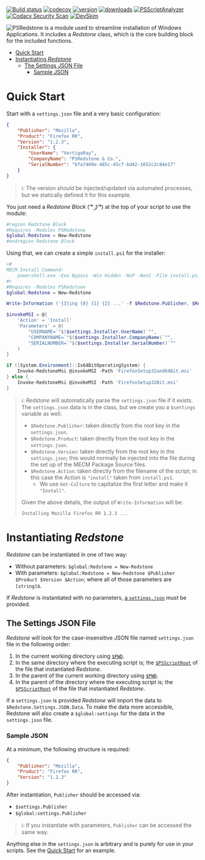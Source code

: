 [![Build status](https://ci.appveyor.com/api/projects/status/a9whj5lwwi4fo9yo/branch/master?svg=true)](https://ci.appveyor.com/project/VertigoRay/psredstone)
[![codecov](https://codecov.io/gh/VertigoRay/PSRedstone/branch/master/graph/badge.svg)](https://codecov.io/gh/VertigoRay/PSRedstone)
[![version](https://img.shields.io/powershellgallery/v/PSRedstone.svg)](https://www.powershellgallery.com/packages/PSRedstone)
[![downloads](https://img.shields.io/powershellgallery/dt/PSRedstone.svg?label=downloads)](https://www.powershellgallery.com/stats/packages/PSRedstone?groupby=Version)
[![PSScriptAnalyzer](https://github.com/VertigoRay/PSRedstone/actions/workflows/powershell.yml/badge.svg)](https://github.com/VertigoRay/PSRedstone/actions/workflows/powershell.yml)
[![Codacy Security Scan](https://github.com/VertigoRay/PSRedstone/actions/workflows/codacy.yml/badge.svg)](https://github.com/VertigoRay/PSRedstone/actions/workflows/codacy.yml)
[![DevSkim](https://github.com/VertigoRay/PSRedstone/actions/workflows/devskim.yml/badge.svg)](https://github.com/VertigoRay/PSRedstone/actions/workflows/devskim.yml)

![PSRedstone](https://t.ly/_jxT) is a module used to streamline installation of Windows Applications.
It includes a *Redstone* class, which is the core building block for the included functions.

- [Quick Start](#quick-start)
- [Instantiating *Redstone*](#instantiating-redstone)
  - [The Settings JSON File](#the-settings-json-file)
    - [Sample JSON](#sample-json)

# Quick Start

Start with a `settings.json` file and a very basic configuration:

```json
{
    "Publisher": "Mozilla",
    "Product": "Firefox RR",
    "Version": "1.2.3",
    "Installer": {
        "UserName": "VertigoRay",
        "CompanyName": "PSRedstone & Co.",
        "SerialNumber": "bfa7409e-485c-45cf-bd42-1652c2c84e17"
    }
}
```

> ℹ: The version *should* be injected/updated via automated processes, but we statically defined it for this example.

You just need a *Redstone Block* ( ͡° ͜ʖ ͡°) at the top of your script to use the module:

```powershell
#region Redstone Block
#Requires -Modules PSRedstone
$global:Redstone = New-Redstone
#endregion Redstone Block
```

Using that, we can create a simple `install.ps1` for the installer:

```powershell
<#
MECM Install Command:
    powershell.exe -Exe Bypass -Win Hidden -NoP -NonI -File install.ps1
#>
#Requires -Modules PSRedstone
$global:Redstone = New-Redstone

Write-Information ('{3}ing {0} {1} {2} ...' -f $Redstone.Publisher, $Redstone.Product, $Redstone.Version, (Get-Culture).TextInfo.ToTitleCase($Redstone.Action))

$invokeMSI = @{
    'Action' = 'Install'
    'Parameters' = @(
        "USERNAME=`"$($settings.Installer.UserName)`"",
        "COMPANYNAME=`"$($settings.Installer.CompanyName)`"",
        "SERIALNUMBER=`"$($settings.Installer.SerialNumber)`""
    )
}

if ([System.Environment]::Is64BitOperatingSystem) {
    Invoke-RedstoneMsi @invokeMSI -Path 'FirefoxSetup32and64Bit.msi'
} else {
    Invoke-RedstoneMsi @invokeMSI -Path 'FirefoxSetup32Bit.msi'
}
```

> ℹ: *Redstone* will automatically parse the `settings.json` file if it exists.
> The `settings.json` data is in the class, but we create you a `$settings` variable as well.
>   - `$Redstone.Publisher`: taken directly from the root key in the `settings.json`.
>   - `$Redstone.Product`: taken directly from the root key in the `settings.json`.
>   - `$Redstone.Version`: taken directly from the root key in the `settings.json`; this would normally be injected into the file during the set up of the MECM Package Source files.
>   - `$Redstone.Action`: taken directly from the filename of the script; in this case the *Action* is `"install"` taken from `install.ps1`.
>     - We use `Get-Culture` to capitalize the first letter and make it `"Install"`.
>
> Given the above details, the output of `Write-Information` will be:
>
>     Installing Mozilla Firefox RR 1.2.3 ...

# Instantiating *Redstone*

*Redstone* can be instantiated in one of two way:

- Without parameters: `$global:Redstone = New-Redstone`
- With parameters: `$global:Redstone = New-Redstone $Publisher $Product $Version $Action`; where all of those parameters are `[string]`s.

If *Redstone* is instantiated with no parameters, [a `settings.json`](#the-settings-json-file) must be provided.
## The Settings JSON File

*Redstone* will look for the case-insensitive JSON file named `settings.json` file in the following order:

1. In the current working directory using [`$PWD`](https://learn.microsoft.com/en-us/powershell/module/microsoft.powershell.core/about/about_automatic_variables#pwd).
1. In the same directory where the executing script is; the [`$PSScriptRoot`](https://learn.microsoft.com/en-us/powershell/module/microsoft.powershell.core/about/about_automatic_variables#psscriptroot) of the file that instantiated *Redstone*.
1. In the parent of the current working directory using [`$PWD`](https://learn.microsoft.com/en-us/powershell/module/microsoft.powershell.core/about/about_automatic_variables#pwd).
1. In the parent of the directory where the executing script is; the [`$PSScriptRoot`](https://learn.microsoft.com/en-us/powershell/module/microsoft.powershell.core/about/about_automatic_variables#psscriptroot) of the file that instantiated *Redstone*.

If a `settings.json` is provided *Redstone* will import the data to `$Redstone.Settings.JSON.Data`.
To make the data more accessible, Redstone will also create a `$global:settings` for the data in the `settings.json` file.

### Sample JSON

At a minimum, the following structure is required:

```json
{
    "Publisher": "Mozilla",
    "Product": "Firefox RR",
    "Version": "1.2.3"
}
```

After instantiation, `Publisher` should be accessed via:

- `$settings.Publisher`
- `$global:settings.Publisher`

> ℹ: If you instantiate with parameters, `Publisher` can be accessed the same way.

Anything else in the `settings.json` is arbitrary and is purely for use in your scripts.
See the [Quick Start](#quick-start) for an example.